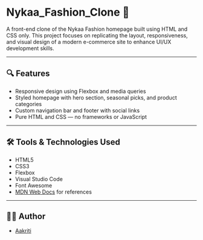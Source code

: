# Nykaa_Fashion_Clone 👗
A front-end clone of the Nykaa Fashion homepage built using HTML and CSS only. This project focuses on replicating the layout, responsiveness, and visual design of a modern e-commerce site to enhance UI/UX development skills.

---

## 🔍 Features

- Responsive design using Flexbox and media queries
- Styled homepage with hero section, seasonal picks, and product categories
- Custom navigation bar and footer with social links
- Pure HTML and CSS — no frameworks or JavaScript

---

## 🛠️ Tools & Technologies Used

- HTML5
- CSS3
- Flexbox
- Visual Studio Code
- Font Awesome
- [MDN Web Docs](https://developer.mozilla.org/) for references
  
---

## 👩‍💻 Author

- [Aakriti](https://github.com/aakritigupta19)
  
